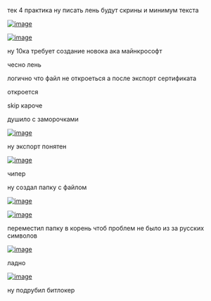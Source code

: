 тек 4 практика ну писать лень будут скрины и минимум текста


<a href="https://imgbb.com/"><img src="https://i.ibb.co/hgVZ6ss/image.png" alt="image" border="0"></a><br />



<a href="https://imgbb.com/"><img src="https://i.ibb.co/vXXqj1G/image.png" alt="image" border="0"></a><br />


ну 10ка требует создание новока ака майнкрософт 

чесно лень

логично что файл не откроеться а после экспорт сертификата

откроется 

skip кароче 

душило с заморочками


<a href="https://imgbb.com/"><img src="https://i.ibb.co/L1XJhW9/image.png" alt="image" border="0"></a><br />


ну экспорт понятен 


<a href="https://imgbb.com/"><img src="https://i.ibb.co/ckZv5Wp/image.png" alt="image" border="0"></a><br />


чипер 

ну создал папку с файлом 


<a href="https://imgbb.com/"><img src="https://i.ibb.co/9qzwCMg/image.png" alt="image" border="0"></a><br />


<a href="https://ibb.co/hZt0NB1"><img src="https://i.ibb.co/xfRZb18/image.png" alt="image" border="0"></a>


переместил папку в корень чтоб проблем не было из за русских символов 


<a href="https://imgbb.com/"><img src="https://i.ibb.co/rs1f74Y/image.png" alt="image" border="0"></a>

ладно


<a href="https://imgbb.com/"><img src="https://i.ibb.co/cNKbdqm/image.png" alt="image" border="0"></a><br />


ну подрубил битлокер


